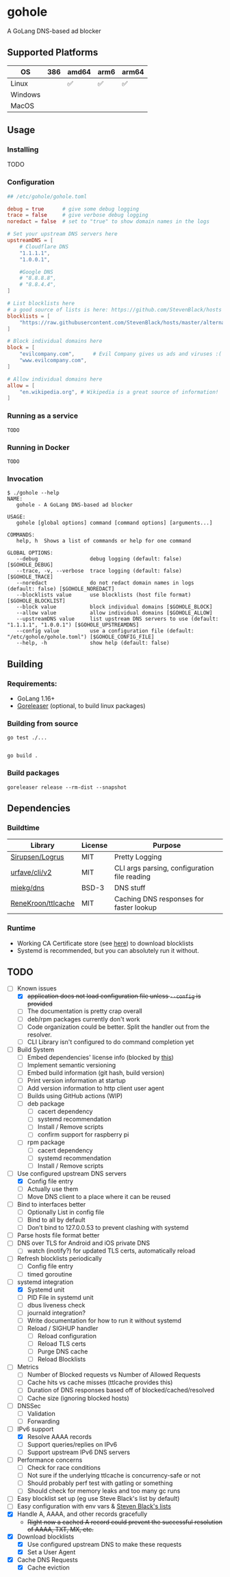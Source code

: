 # gohole
A GoLang DNS-based ad blocker

## Supported Platforms

| OS      | 386 | amd64 | arm6 | arm64 |
| ---     | --- | ----  | ---  | ----  |
| Linux   |     | ✅     | ✅    | ✅     |
| Windows |     |       |      |       |
| MacOS   |     |       |      |       |

## Usage
### Installing
TODO

### Configuration
```toml
## /etc/gohole/gohole.toml

debug = true      # give some debug logging
trace = false     # give verbose debug logging
noredact = false  # set to "true" to show domain names in the logs

# Set your upstream DNS servers here
upstreamDNS = [
    # Cloudflare DNS
    "1.1.1.1",
    "1.0.0.1",

    #Google DNS
    # "8.8.8.8",
    # "8.8.4.4",
]

# List blocklists here
# a good source of lists is here: https://github.com/StevenBlack/hosts
blocklists = [
    "https://raw.githubusercontent.com/StevenBlack/hosts/master/alternates/fakenews-gambling/hosts",  # adware, malware, fakenews, gambling
]

# Block individual domains here
block = [
    "evilcompany.com",      # Evil Company gives us ads and viruses :(
    "www.evilcompany.com",
]

# Allow individual domains here
allow = [
    "en.wikipedia.org", # Wikipedia is a great source of information!
]
```

### Running as a service
```shell
TODO
```

### Running in Docker
```shell
TODO
```

### Invocation
```text
$ ./gohole --help
NAME:
   gohole - A GoLang DNS-based ad blocker

USAGE:
   gohole [global options] command [command options] [arguments...]

COMMANDS:
   help, h  Shows a list of commands or help for one command

GLOBAL OPTIONS:
   --debug                 debug logging (default: false) [$GOHOLE_DEBUG]
   --trace, -v, --verbose  trace logging (default: false) [$GOHOLE_TRACE]
   --noredact              do not redact domain names in logs (default: false) [$GOHOLE_NOREDACT]
   --blocklists value      use blocklists (host file format) [$GOHOLE_BLOCKLIST]
   --block value           block individual domains [$GOHOLE_BLOCK]
   --allow value           allow individual domains [$GOHOLE_ALLOW]
   --upstreamDNS value     list upstream DNS servers to use (default: "1.1.1.1", "1.0.0.1") [$GOHOLE_UPSTREAMDNS]
   --config value          use a configuration file (default: "/etc/gohole/gohole.toml") [$GOHOLE_CONFIG_FILE]
   --help, -h              show help (default: false)
```

## Building
### Requirements:
- GoLang 1.16+
- [Goreleaser](https://goreleaser.com/) (optional, to build linux packages)

### Building from source
```shell
go test ./...


go build .
```

### Build packages
```shell
goreleaser release --rm-dist --snapshot
```

## Dependencies
### Buildtime
| Library                                                     | License | Purpose                                      |
| -------                                                     | ------- | -------                                      |
| [Sirupsen/Logrus](https://github.com/Sirupsen/logrus)       | MIT     | Pretty Logging                               |
| [urfave/cli/v2](https://github.com/urfave/cli/v2)           | MIT     | CLI args parsing, configuration file reading |
| [miekg/dns](https://github.com/miekg/dns)                   | BSD-3   | DNS stuff                                    |
| [ReneKroon/ttlcache](https://github.com/ReneKroon/ttlcache) | MIT     | Caching DNS responses for faster lookup      |


### Runtime
- Working CA Certificate store (see [here](https://stackoverflow.com/a/40051432)) to download blocklists
- Systemd is recommended, but you can absolutely run it without.

## TODO
- [ ] Known issues
  - [x] ~~application does not load configuration file unless `--config` is provided~~
  - [ ] The documentation is pretty crap overall
  - [ ] deb/rpm packages currently don't work
  - [ ] Code organization could be better. Split the handler out from the resolver.
  - [ ] CLI Library isn't configured to do command completion yet
- [ ] Build System
  - [ ] Embed dependencies' license info (blocked by [this](https://github.com/google/go-licenses/pull/79))
  - [ ] Implement semantic versioning
  - [ ] Embed build information (git hash, build version)
  - [ ] Print version information at startup
  - [ ] Add version information to http client user agent
  - [ ] Builds using GitHub actions (WIP)
  - [ ] deb package
    - [ ] cacert dependency
    - [ ] systemd recommendation
    - [ ] Install / Remove scripts
    - [ ] confirm support for raspberry pi
  - [ ] rpm package
    - [ ] cacert dependency
    - [ ] systemd recommendation
    - [ ] Install / Remove scripts
- [ ] Use configured upstream DNS servers
  - [x] Config file entry
  - [ ] Actually use them
  - [ ] Move DNS client to a place where it can be reused
- [ ] Bind to interfaces better
  - [ ] Optionally List in config file
  - [ ] Bind to all by default
  - [ ] Don't bind to 127.0.0.53 to prevent clashing with systemd
- [ ] Parse hosts file format better
- [ ] DNS over TLS for Android and iOS private DNS
  - [ ] watch (inotify?) for updated TLS certs, automatically reload
- [ ] Refresh blocklists periodically
  - [ ] Config file entry 
  - [ ] timed goroutine
- [ ] systemd integration
  - [x] Systemd unit 
  - [ ] PID File in systemd unit
  - [ ] dbus liveness check
  - [ ] journald integration?
  - [ ] Write documentation for how to run it without systemd
  - [ ] Reload / SIGHUP handler
    - [ ] Reload configuration
    - [ ] Reload TLS certs
    - [ ] Purge DNS cache
    - [ ] Reload Blocklists
- [ ] Metrics
  - [ ] Number of Blocked requests vs Number of Allowed Requests
  - [ ] Cache hits vs cache misses (ttlcache provides this)
  - [ ] Duration of DNS responses based off of blocked/cached/resolved
  - [ ] Cache size (ignoring blocked hosts)
- [ ] DNSSec
  - [ ] Validation
  - [ ] Forwarding
- [ ] IPv6 support
  - [x] Resolve AAAA records
  - [ ] Support queries/replies on IPv6
  - [ ] Support upstream IPv6 DNS servers
- [ ] Performance concerns
  - [ ] Check for race conditions
  - [ ] Not sure if the underlying ttlcache is concurrency-safe or not
  - [ ] Should probably perf test with gatling or something
  - [ ] Should check for memory leaks and too many gc runs
- [ ] Easy blocklist set up (eg use Steve Black's list by default)
- [ ] Easy configuration with env vars & [Steven Black's lists](https://github.com/StevenBlack/hosts)
- [x] Handle A, AAAA, and other records gracefully
  - ~~Right now a cached A record could prevent the successful resolution of AAAA, TXT, MX, etc.~~
- [x] Download blocklists
  - [x] Use configured upstream DNS to make these requests
  - [x] Set a User Agent
- [x] Cache DNS Requests
  - [x] Cache eviction